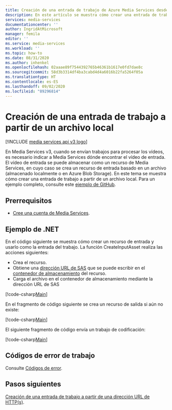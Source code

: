```yaml
---
title: Creación de una entrada de trabajo de Azure Media Services desde un archivo local | Microsoft Docs
description: En este artículo se muestra cómo crear una entrada de trabajo de Azure Media Services desde un archivo local.
services: media-services
documentationcenter: ''
author: IngridAtMicrosoft
manager: femila
editor: ''
ms.service: media-services
ms.workload: ''
ms.topic: how-to
ms.date: 08/31/2020
ms.author: inhenkel
ms.openlocfilehash: 02aaae89f7544392765b46361b1617e0fd7dae8c
ms.sourcegitcommit: 58d3b3314df4ba3cabd4d4a6016b22fa5264f05a
ms.translationtype: HT
ms.contentlocale: es-ES
ms.lasthandoff: 09/02/2020
ms.locfileid: "89296814"
---
```

# <a name="create-a-job-input-from-a-local-file"></a>Creación de una entrada de trabajo a partir de un archivo local

[!INCLUDE [media services api v3 logo](./includes/v3-hr.md)]

En Media Services v3, cuando se envían trabajos para procesar los vídeos, es necesario indicar a Media Services dónde encontrar el vídeo de entrada. El vídeo de entrada se puede almacenar como un recurso de Media Services, en cuyo caso se crea un recurso de entrada basado en un archivo (almacenado localmente o en Azure Blob Storage). En este tema se muestra cómo crear una entrada de trabajo a partir de un archivo local. Para un ejemplo completo, consulte este [ejemplo de GitHub](https://github.com/Azure-Samples/media-services-v3-dotnet-tutorials/blob/master/AMSV3Tutorials/UploadEncodeAndStreamFiles/Program.cs).

## <a name="prerequisites"></a>Prerrequisitos 

* [Cree una cuenta de Media Services](./create-account-howto.md).

## <a name="net-sample"></a>Ejemplo de .NET

En el código siguiente se muestra cómo crear un recurso de entrada y usarlo como la entrada del trabajo. La función CreateInputAsset realiza las acciones siguientes:

* Crea el recurso.
* Obtiene una [dirección URL de SAS](../../storage/common/storage-sas-overview.md) que se puede escribir en el [contenedor de almacenamiento](../../storage/blobs/storage-quickstart-blobs-dotnet.md#upload-blobs-to-a-container) del recurso.
* Carga el archivo en el contenedor de almacenamiento mediante la dirección URL de SAS

[!code-csharp[Main](../../../media-services-v3-dotnet-tutorials/AMSV3Tutorials/UploadEncodeAndStreamFiles/Program.cs#CreateInputAsset)]

En el fragmento de código siguiente se crea un recurso de salida si aún no existe:

[!code-csharp[Main](../../../media-services-v3-dotnet-tutorials/AMSV3Tutorials/UploadEncodeAndStreamFiles/Program.cs#CreateOutputAsset)]

El siguiente fragmento de código envía un trabajo de codificación:

[!code-csharp[Main](../../../media-services-v3-dotnet-tutorials/AMSV3Tutorials/UploadEncodeAndStreamFiles/Program.cs#SubmitJob)]

## <a name="job-error-codes"></a>Códigos de error de trabajo

Consulte [Códigos de error](/rest/api/media/jobs/get#joberrorcode).

## <a name="next-steps"></a>Pasos siguientes

[Creación de una entrada de trabajo a partir de una dirección URL de HTTP(s)](job-input-from-http-how-to.md).

